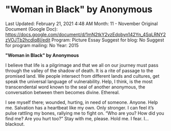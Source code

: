 # "Woman in Black" by Anonymous

Last Updated: February 21, 2021 4:48 AM
Month: 11 - November
Original Document (Google Doc): https://docs.google.com/document/d/1mN2tkY2vzEdobyn142Yn_4SqLRNY2zVOJTb2hcdlq8I/edit
Program: Picture Essay
Suggest for blog: No
Suggest for program mailing: No
Year: 2015

**"Woman in Black" by Anonymous**

I believe that life is a pilgrimage and that we all on our journey must pass through the valley of the shadow of death. It is a rite of passage to the promised land. We people intersect from different lands and cultures, get speak the universal language of vulnerability. Help, I think, is the most transcendental word known to the seal of another anonymous, the conversation between them becomes divine. Ethereal.

I see myself there; wounded, hurting, in need of someone. Anyone. Help me. Salvation has a heartbeat like my own. Only stronger. I can feel it’s pulse rattling my bones, rallying me to fight on. “Who are you? How did you find me? Are you hurt too?” Stay with me, please. Hold me. I fear. I… blackout.